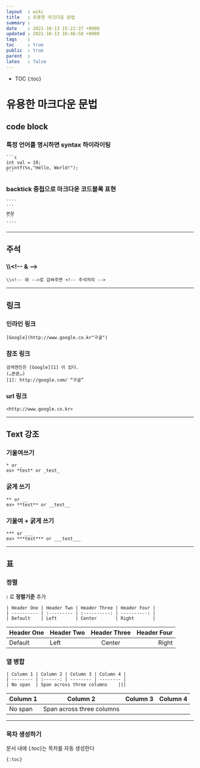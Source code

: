 ```yaml
---
layout  : wiki
title   : 유용한 마크다운 문법
summary : 
date    : 2021-10-13 15:22:37 +0900
updated : 2021-10-13 16:46:58 +0900
tags    : 
toc     : true
public  : true
parent  : 
latex   : false
---
```

* TOC
{:toc}

# 유용한 마크다운 문법

## code block
### 특정 언어를 명시하면 syntax 하이라이팅
````
```c
int val = 10;
printf(%s,"Hello, World!");
```
````

### backtick 중첩으로 마크다운 코드블록 표현
`````
````
```
본문
```
````
`````

---
## 주석
### \\\\<\!-- & -->
```
\\<!-- 와 -->로 감싸주면 <!-- 주석처리 -->
```

---
## 링크
### 인라인 링크
```
[Google](http://www.google.co.kr"구글")
```

### 참조 링크
```
검색엔진은 [Google][1] 이 있다.
(…본문…)
[1]: http://google.com/ “구글”
```

### url 링크
```
<http://www.google.co.kr>
```

---
## Text 강조
### 기울여쓰기
```
* or _
ex> *test* or _test_
```
 
### 굵게 쓰기
```
** or __
ex> **test** or __test__
```

### 기울여 +  굵게 쓰기
```
*** or ___
ex> ***test*** or ___test___
```


---
## 표
### 정렬

**:** 로 **정렬기준** 추가

```
| Header One | Header Two | Header Three | Header Four |
| ---------- | :--------- | :----------: | ----------: |
| Default    | Left       | Center       | Right       |
```

| Header One | Header Two | Header Three | Header Four |
| ---------- | :--------- | :----------: | ----------: |
| Default    | Left       | Center       | Right       |


### 열 병합
```
| Column 1 | Column 2 | Column 3 | Column 4 |
| -------- | :------: | -------- | -------- |
| No span  | Span across three columns    |||
```

| Column 1 | Column 2 | Column 3 | Column 4 |
| -------- | :------: | -------- | -------- |
| No span  | Span across three columns    |||


---
### 목차 생성하기
문서 내에 \{:toc}는 목차를 자동 생성한다

```
{:toc}
```
